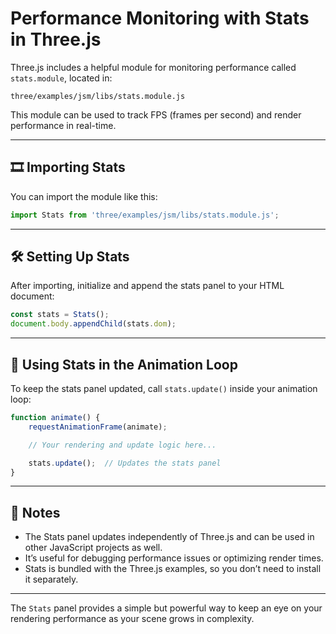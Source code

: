 # Performance Monitoring with Stats in Three.js

Three.js includes a helpful module for monitoring performance called `stats.module`, located in:

```
three/examples/jsm/libs/stats.module.js
```

This module can be used to track FPS (frames per second) and render performance in real-time.

---

## 🎞️ Importing Stats

You can import the module like this:

```js
import Stats from 'three/examples/jsm/libs/stats.module.js';
```

---

## 🛠️ Setting Up Stats

After importing, initialize and append the stats panel to your HTML document:

```js
const stats = Stats();
document.body.appendChild(stats.dom);
```

---

## 🔁 Using Stats in the Animation Loop

To keep the stats panel updated, call `stats.update()` inside your animation loop:

```js
function animate() {
    requestAnimationFrame(animate);

    // Your rendering and update logic here...

    stats.update();  // Updates the stats panel
}
```

---

## 📌 Notes

- The Stats panel updates independently of Three.js and can be used in other JavaScript projects as well.
- It’s useful for debugging performance issues or optimizing render times.
- Stats is bundled with the Three.js examples, so you don’t need to install it separately.

---


The `Stats` panel provides a simple but powerful way to keep an eye on your rendering performance as your scene grows in complexity.

